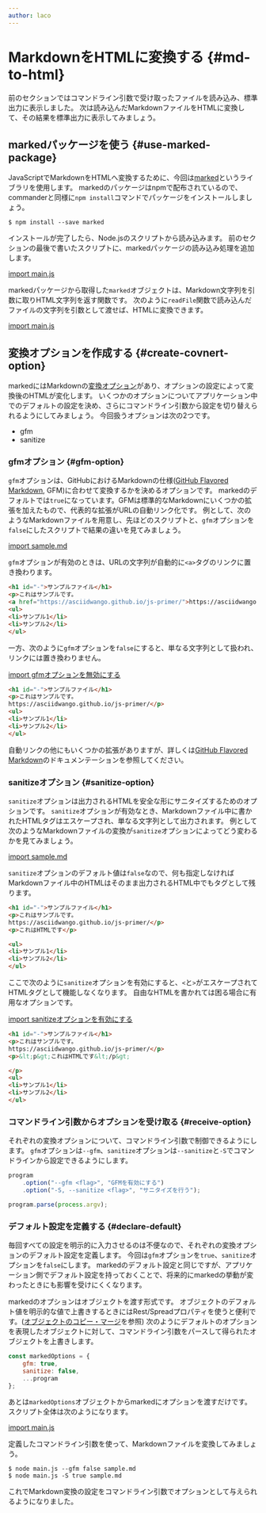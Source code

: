 ```yaml
---
author: laco 
---
```


# MarkdownをHTMLに変換する {#md-to-html}

前のセクションではコマンドライン引数で受け取ったファイルを読み込み、標準出力に表示しました。
次は読み込んだMarkdownファイルをHTMLに変換して、その結果を標準出力に表示してみましょう。

## markedパッケージを使う {#use-marked-package}

JavaScriptでMarkdownをHTMLへ変換するために、今回は[marked][]というライブラリを使用します。
markedのパッケージはnpmで配布されているので、commanderと同様に`npm install`コマンドでパッケージをインストールしましょう。

```shell-session
$ npm install --save marked
```

インストールが完了したら、Node.jsのスクリプトから読み込みます。
前のセクションの最後で書いたスクリプトに、markedパッケージの読み込み処理を追加します。

[import main.js](src/main-0.js)

markedパッケージから取得した`marked`オブジェクトは、Markdown文字列を引数に取りHTML文字列を返す関数です。
次のように`readFile`関数で読み込んだファイルの文字列を引数として渡せば、HTMLに変換できます。

[import main.js](src/main-1.js)

## 変換オプションを作成する {#create-covnert-option}

markedにはMarkdownの[変換オプション][]があり、オプションの設定によって変換後のHTMLが変化します。
いくつかのオプションについてアプリケーション中でのデフォルトの設定を決め、さらにコマンドライン引数から設定を切り替えられるようにしてみましょう。
今回扱うオプションは次の2つです。

* gfm
* sanitize

### gfmオプション {#gfm-option}

`gfm`オプションは、GitHubにおけるMarkdownの仕様([GitHub Flavored Markdown][], GFM)に合わせて変換するかを決めるオプションです。
markedのデフォルトでは`true`になっています。GFMは標準的なMarkdownにいくつかの拡張を加えたもので、代表的な拡張がURLの自動リンク化です。
例として、次のようなMarkdownファイルを用意し、先ほどのスクリプトと、`gfm`オプションを`false`にしたスクリプトで結果の違いを見てみましょう。

[import sample.md](src/sample.md)

`gfm`オプションが有効のときは、URLの文字列が自動的に`<a>`タグのリンクに置き換わります。

```html
<h1 id="-">サンプルファイル</h1>
<p>これはサンプルです。
<a href="https://asciidwango.github.io/js-primer/">https://asciidwango.github.io/js-primer/</a></p>
<ul>
<li>サンプル1</li>
<li>サンプル2</li>
</ul>
```

一方、次のように`gfm`オプションを`false`にすると、単なる文字列として扱われ、リンクには置き換わりません。

[import gfmオプションを無効にする](src/main-2.js)

```html
<h1 id="-">サンプルファイル</h1>
<p>これはサンプルです。
https://asciidwango.github.io/js-primer/</p>
<ul>
<li>サンプル1</li>
<li>サンプル2</li>
</ul>
```

自動リンクの他にもいくつかの拡張がありますが、詳しくは[GitHub Flavored Markdown][]のドキュメンテーションを参照してください。

### sanitizeオプション {#sanitize-option}

`sanitize`オプションは出力されるHTMLを安全な形にサニタイズするためのオプションです。
`sanitize`オプションが有効なとき、Markdownファイル中に書かれたHTMLタグはエスケープされ、単なる文字列として出力されます。
例として次のようなMarkdownファイルの変換が`sanitize`オプションによってどう変わるかを見てみましょう。

[import sample.md](src/sample-1.md)

`sanitize`オプションのデフォルト値は`false`なので、何も指定しなければMarkdownファイル中のHTMLはそのまま出力されるHTML中でもタグとして残ります。

```html
<h1 id="-">サンプルファイル</h1>
<p>これはサンプルです。
https://asciidwango.github.io/js-primer/</p>
<p>これはHTMLです</p>

<ul>
<li>サンプル1</li>
<li>サンプル2</li>
</ul>
```

ここで次のように`sanitize`オプションを有効にすると、`<`と`>`がエスケープされてHTMLタグとして機能しなくなります。
自由なHTMLを書かれては困る場合に有用なオプションです。

[import sanitizeオプションを有効にする](src/main-3.js)

```html
<h1 id="-">サンプルファイル</h1>
<p>これはサンプルです。
https://asciidwango.github.io/js-primer/</p>
<p>&lt;p&gt;これはHTMLです&lt;/p&gt;

</p>
<ul>
<li>サンプル1</li>
<li>サンプル2</li>
</ul>
```

### コマンドライン引数からオプションを受け取る {#receive-option}

それぞれの変換オプションについて、コマンドライン引数で制御できるようにします。
`gfm`オプションは`--gfm`、`sanitize`オプションは`--sanitize`と`-S`でコマンドラインから設定できるようにします。

<!-- 差分コードなので -->
<!-- doctest:disable -->
```js
program
    .option("--gfm <flag>", "GFMを有効にする")
    .option("-S, --sanitize <flag>", "サニタイズを行う");

program.parse(process.argv);
```

### デフォルト設定を定義する {#declare-default}

毎回すべての設定を明示的に入力させるのは不便なので、それぞれの変換オプションのデフォルト設定を定義します。
今回は`gfm`オプションを`true`、`sanitize`オプションを`false`にします。
markedのデフォルト設定と同じですが、アプリケーション側でデフォルト設定を持っておくことで、将来的にmarkedの挙動が変わったときにも影響を受けにくくなります。

markedのオプションはオブジェクトを渡す形式です。
オブジェクトのデフォルト値を明示的な値で上書きするときにはRest/Spreadプロパティを使うと便利です。([オブジェクトのコピー・マージ](../../../basic/object/README.md)を参照)
次のようにデフォルトのオプションを表現したオブジェクトに対して、コマンドライン引数をパースして得られたオブジェクトを上書きします。

<!-- 差分コードなので -->
<!-- doctest:disable -->
```js
const markedOptions = {
    gfm: true,
    sanitize: false,
    ...program
};
```

あとは`markedOptions`オブジェクトからmarkedにオプションを渡すだけです。
スクリプト全体は次のようになります。

[import main.js](src/main-4.js)

定義したコマンドライン引数を使って、Markdownファイルを変換してみましょう。

```shell-session
$ node main.js --gfm false sample.md
$ node main.js -S true sample.md
```

これでMarkdown変換の設定をコマンドライン引数でオプションとして与えられるようになりました。

[marked]: https://github.com/chjj/marked
[変換オプション]: https://github.com/chjj/marked#options-1
[GitHub Flavored Markdown]: https://github.github.com/gfm/